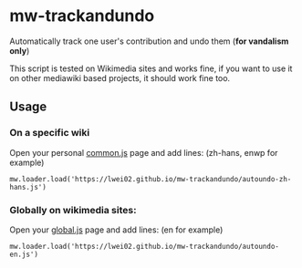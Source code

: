 # mw-trackandundo
Automatically track one user's contribution and undo them (**for vandalism only**)

This script is tested on Wikimedia sites and works fine, if you want to use it on other mediawiki based projects, it should work fine too.


## Usage
### On a specific wiki
Open your personal [common.js](https://en.wikipedia.org/wiki/Special:MyPage/common.js) page and add lines: (zh-hans, enwp for example)

`mw.loader.load('https://lwei02.github.io/mw-trackandundo/autoundo-zh-hans.js')`

### Globally on wikimedia sites:
Open your [global.js](https://meta.wikimedia.org/wiki/Special:MyPage/common.js) page and add lines: (en for example)

`mw.loader.load('https://lwei02.github.io/mw-trackandundo/autoundo-en.js')`
